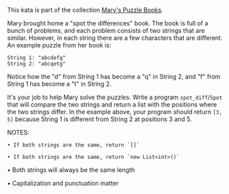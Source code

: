 This kata is part of the collection [Mary's Puzzle Books](https://www.codewars.com/collections/marys-puzzle-books).

Mary brought home a "spot the differences" book. The book is full of a bunch of problems, and each problem consists of two strings that are similar. However, in each string there are a few characters that are different. An example puzzle from her book is:
```
String 1: "abcdefg"
String 2: "abcqetg"
```
Notice how the "d" from String 1 has become a "q" in String 2, and "f" from String 1 has become a "t" in String 2.

It's your job to help Mary solve the puzzles. Write a program `spot_diff`/`Spot` that will compare the two strings and return a list with the positions where the two strings differ. In the example above, your program should return `[3, 5]` because String 1 is different from String 2 at positions 3 and 5.

NOTES:

```if-not:csharp
• If both strings are the same, return `[]`
```
```if:csharp
• If both strings are the same, return `new List<int>()`
```

• Both strings will always be the same length

• Capitalization and punctuation matter